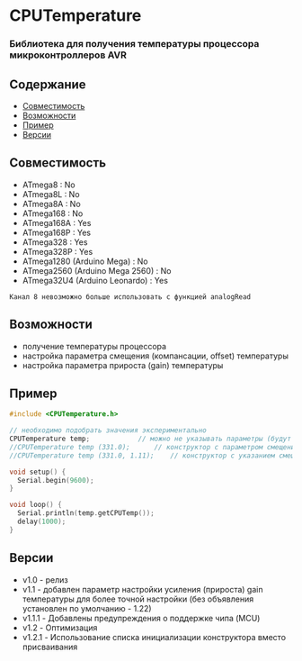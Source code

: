# CPUTemperature
### Библиотека для получения температуры процессора микроконтроллеров AVR

## Содержание
- [Совместимость](#compatibility)
- [Возможности](#capabilities)
- [Пример](#example)
- [Версии](#versions)

<a id="compatibility"></a>
## Совместимость
- ATmega8 : No
- ATmega8L : No
- ATmega8A : No
- ATmega168 : No
- ATmega168A : Yes
- ATmega168P : Yes
- ATmega328 : Yes
- ATmega328P : Yes
- ATmega1280 (Arduino Mega) : No
- ATmega2560 (Arduino Mega 2560) : No
- ATmega32U4 (Arduino Leonardo) : Yes

`Канал 8 невозможно больше использовать с функцией analogRead`

<a id="capabilities"></a>
## Возможности
- получение температуры процессора
- настройка параметра смещения (компансации, offset) температуры
- настройка параметра прироста (gain) температуры
<a id="example"></a>
## Пример
```cpp
#include <CPUTemperature.h>

// необходимо подобрать значения экспериментально
CPUTemperature temp;			// можно не указывать параметры (будут по умолчанию - 324.31, 1.22)
//CPUTemperature temp (331.0);		// конструктор с параметром смещения
//CPUTemperature temp (331.0, 1.11);	// конструктор с указанием смещения и прироста

void setup() {
  Serial.begin(9600);
}

void loop() {
  Serial.println(temp.getCPUTemp());
  delay(1000);
}
```

<a id="versions"></a>
## Версии
- v1.0 - релиз
- v1.1 - добавлен параметр настройки усиления (прироста) gain температуры
для более точной настройки (без объявления установлен по умолчанию - 1.22)
- v1.1.1 - Добавлены предупреждения о поддержке чипа (MCU)
- v1.2 - Оптимизация
- v1.2.1 - Использование списка инициализации конструктора вместо присваивания
